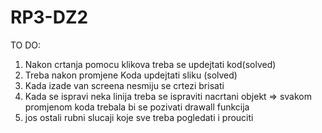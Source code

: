 # RP3-DZ2
TO DO:
1. Nakon crtanja pomocu klikova treba se updejtati kod(solved)
1. Treba nakon promjene Koda updejtati sliku (solved)
2. Kada izade van screena nesmiju se crtezi brisati
3. Kada se ispravi neka linija treba se ispraviti nacrtani objekt => svakom promjenom koda trebala bi se pozivati drawall funkcija
4. jos ostali rubni slucaji koje sve treba pogledati i prouciti